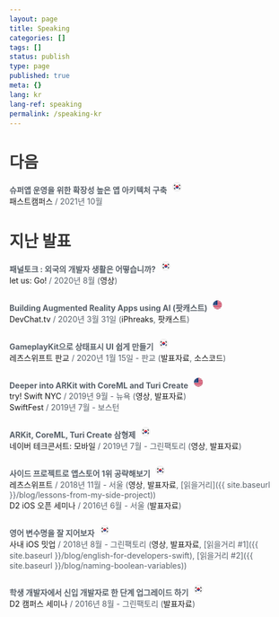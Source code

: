 ```yaml
---
layout: page
title: Speaking
categories: []
tags: []
status: publish
type: page
published: true
meta: {}
lang: kr
lang-ref: speaking
permalink: /speaking-kr
---
```

# 다음

<strong class="talk-title">슈퍼앱 운영을 위한 확장성 높은 앱 아키텍처 구축</strong>
<img style="margin-left: 6px; margin-bottom: 3px" src="/assets/language-icons/kr.png" width="16"/>
<br>
[패스트캠퍼스](https://fastcampus.co.kr/dev_red_rsj?utm_source=soojin-blog&utm_medium=about&utm_campaign=soojin) / 2021년 10월

<!-- 일정이 없습니다 ☺️ -->

# 지난 발표

<strong class="talk-title">패널토크 : 외국의 개발자 생활은 어떻습니까?</strong>
<img style="margin-left: 6px; margin-bottom: 3px" src="/assets/language-icons/kr.png" width="16"/>
<br>
[let us: Go!](https://let-us-go-2020-summer.vercel.app) / 2020년 8월 ([영상](https://youtu.be/i0FMti8pOsk))

<strong class="talk-title">Building Augmented Reality Apps using AI (팟캐스트)</strong>
<img style="margin-left: 6px; margin-bottom: 3px" src="/assets/language-icons/us.png" width="16"/>
<br>
[DevChat.tv](https://devchat.tv/iphreaks/ips-286-building-augmented-reality-apps-using-ai-with-soojin-ro/) / 2020년 3월 31일 ([iPhreaks](https://devchat.tv/iphreaks/ips-286-building-augmented-reality-apps-using-ai-with-soojin-ro/), [팟캐스트](https://podcasts.apple.com/us/podcast/ips-286-building-augmented-reality-apps-using-ai-soojin/id634022060?i=1000470069918))

<strong class="talk-title">GameplayKit으로 상태표시 UI 쉽게 만들기</strong>
<img style="margin-left: 6px; margin-bottom: 3px" src="/assets/language-icons/kr.png" width="16"/>
<br>
[레츠스위프트 판교](https://festa.io/events/803) / 2020년 1월 15일 - 판교 ([발표자료](https://www.slideshare.net/soojinro9/gameplaykit-ui), [소스코드](https://github.com/nsoojin/VoiceControlSample-iOS))

<strong class="talk-title">Deeper into ARKit with CoreML and Turi Create</strong>
<img style="margin-left: 6px; margin-bottom: 3px" src="/assets/language-icons/us.png" width="16"/>
<br>
[try! Swift NYC](https://www.tryswift.co/events/2019/nyc/) / 2019년 9월 - 뉴욕 ([영상](https://www.youtube.com/watch?v=VBZve4cLH4E), [발표자료](https://www.slideshare.net/soojinro9/deeper-into-arkit-with-coreml-and-turi-create))
<br>
[SwiftFest](https://swiftfest.io) / 2019년 7월 - 보스턴

<strong class="talk-title">ARKit, CoreML, Turi Create 삼형제</strong>
<img style="margin-left: 6px; margin-bottom: 3px" src="/assets/language-icons/kr.png" width="16"/>
<br>
[네이버 테크콘서트: 모바일](http://techcon.naver.com) / 2019년 7월 - 그린팩토리 ([영상](https://tv.naver.com/v/9342810/list/486582), [발표자료](https://www.slideshare.net/NaverEngineering/techcon-2019-mobile-ios41arkit-coreml-turi-create))

<strong class="talk-title">사이드 프로젝트로 앱스토어 1위 공략해보기</strong>
<img style="margin-left: 6px; margin-bottom: 3px" src="/assets/language-icons/kr.png" width="16"/>
<br>
[레츠스위프트](http://letswift.kr/2018/) / 2018년 11월 - 서울 ([영상](https://www.youtube.com/watch?v=_2t24zQvRFs), [발표자료](https://speakerdeck.com/nsoojin/saideu-peurojegteuro-aebseutoeo-1wi-gongryaghagi), [읽을거리]({{ site.baseurl }}/blog/lessons-from-my-side-project))
<br>
[D2 iOS 오픈 세미나](https://d2.naver.com/news/9814448) / 2016년 6월 - 서울 ([발표자료](https://www.slideshare.net/soojinro9/d2-63435589))

<strong class="talk-title">영어 변수명을 잘 지어보자</strong>
<img style="margin-left: 6px; margin-bottom: 3px" src="/assets/language-icons/kr.png" width="16"/>
<br>
[사내 iOS 밋업](https://recruit.webtoonscorp.com/webtoon/ko/job/list) / 2018년 8월 - 그린팩토리 ([영상](https://tv.naver.com/v/4980432), [발표자료](https://speakerdeck.com/nsoojin/gaebaljareul-wihan-yeongeo-munbeob), [읽을거리 #1]({{ site.baseurl }}/blog/english-for-developers-swift), [읽을거리 #2]({{ site.baseurl }}/blog/naming-boolean-variables))

<strong class="talk-title">학생 개발자에서 신입 개발자로 한 단계 업그레이드 하기</strong>
<img style="margin-left: 6px; margin-bottom: 3px" src="/assets/language-icons/kr.png" width="16"/>
<br>
[D2 캠퍼스 세미나](https://d2.naver.com/news/0344295) / 2016년 8월 - 그린팩토리 ([발표자료](https://www.slideshare.net/soojinro9/d2-65385330))

<style type="text/css">
  a { 
  	text-decoration: none;
  }
  a:hover { 
  	text-decoration: underline; 
  }
  p {
    color: #586069;
    overflow: hidden;
    margin-bottom: 26px;
  }
  h1 {
  	color: #353535;
  }
  h3 {
  	color: #353535;
  	font-size: 17px;
  	font-weight: bold;
  	margin-bottom: 0px;
  }
</style>